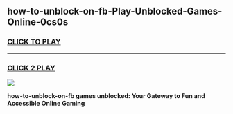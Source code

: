 
## how-to-unblock-on-fb-Play-Unblocked-Games-Online-0cs0s
<h3>
<a href="https://premium76.site?title=how-to-unblock-on-fb&ref=25A">CLICK TO PLAY</a></h3>
<hr>

<h3>
<a href="https://premium76.site?title=how-to-unblock-on-fb&ref=25A">CLICK 2 PLAY</a>
  
</h3>

<a href="https://premium76.site?title=how-to-unblock-on-fb&ref=25A"><img src="https://clearcache.store/games.png"></a>


**how-to-unblock-on-fb games unblocked: Your Gateway to Fun and Accessible Online Gaming**
